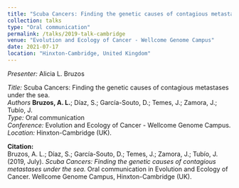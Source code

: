 ```yaml
---
title: "Scuba Cancers: Finding the genetic causes of contagious metastases under the sea"
collection: talks
type: "Oral communication"
permalink: /talks/2019-talk-cambridge
venue: "Evolution and Ecology of Cancer - Wellcome Genome Campus"
date: 2021-07-17
location: "Hinxton-Cambridge, United Kingdom"
---
```


*Presenter:* Alicia L. Bruzos  

*Title:* Scuba Cancers: Finding the genetic causes of contagious metastases under the sea.  
*Authors* **Bruzos, A. L.**; Díaz, S.; García-Souto, D.; Temes, J.; Zamora, J.; Tubío, J.  
*Type:* Oral communication  
*Conference:* Evolution and Ecology of Cancer - Wellcome Genome Campus.  
*Location:* Hinxton-Cambridge (UK).  

**Citation:**  
Bruzos, A. L.; Díaz, S.; García-Souto, D.; Temes, J.; Zamora, J.; Tubío, J. (2019, July). _Scuba Cancers: Finding the genetic causes of contagious metastases under the sea._ Oral communication in Evolution and Ecology of Cancer. Wellcome Genome Campus, Hinxton-Cambridge (UK).
